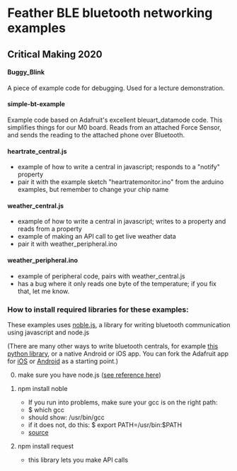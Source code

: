 # Feather BLE bluetooth networking examples
## Critical Making 2020

#### Buggy_Blink
A piece of example code for debugging. Used for a lecture demonstration.

#### simple-bt-example
Example code based on Adafruit's excellent bleuart_datamode code. This simplifies things for our M0 board. Reads from an attached Force Sensor, and sends the reading to the attached phone over Bluetooth.

#### heartrate_central.js
- example of how to write a central in javascript; responds to a "notify" property
- pair it with the example sketch "heartratemonitor.ino" from the arduino examples, but remember to change your chip name

#### weather_central.js
- example of how to write a central in javascript; writes to a property and reads from a property
- example of making an API call to get live weather data
- pair it with weather_peripheral.ino

#### weather_peripheral.ino
- example of peripheral code, pairs with weather_central.js
- has a bug where it only reads one byte of the temperature; if you fix that, let me know.


### How to install required libraries for these examples: 

These examples uses [noble.js](https://github.com/noble/noble), a library for writing bluetooth communication using javascript and node.js

(There are many other ways to write bluetooth centrals, for example [this python library](https://github.com/adafruit/Adafruit_Python_BluefruitLE), or a native Android or iOS app.  You can fork the Adafruit app for [iOS](https://github.com/adafruit/Bluefruit_LE_Connect_v2) or [Android](https://github.com/adafruit/Bluefruit_LE_Connect_Android_v2) as a starting point.)

0. make sure you have node.js
([see reference here](https://www.sitepoint.com/beginners-guide-node-package-manager/))

1. npm install noble
	- If you run into problems, make sure your gcc is on the right path: 
	- $ which gcc
	- should show: /usr/bin/gcc
	- if it does not, do this: $ export PATH=/usr/bin:$PATH
	- [source](https://github.com/sandeepmistry/node-xpc-connection/issues/2)
2. npm install request
	- this library lets you make API calls

 
